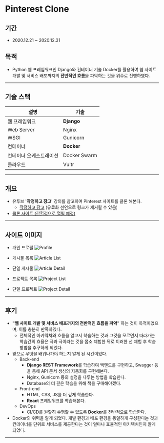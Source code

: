 # Pinterest Clone

## 기간

- 2020.12.21 ~ 2020.12.31

## 목적

- Python 웹 프레임워크인 Django와 컨테이너 기술 Docker를 활용하여 웹 사이트 개발 및 서비스 배포까지의 **전반적인 흐름**을 파악하는 것을 위주로 진행하였다.

---

## 기술 스택

| 설명                    | 기술         |
| ----------------------- | ------------ |
| 웹 프레임워크           | **Django**   |
| Web Server              | Nginx        |
| WSGI                    | Gunicorn     |
| 컨테이너                | **Docker**   |
| 컨테이너 오케스트레이션 | Docker Swarm |
| 클라우드                | Vultr        |

---

## 개요

- 유투브 '**작정하고 장고**' 강의를 참고하여 Pinterest 사이트를 클론 해본다.
  - [작정하고 장고](https://www.youtube.com/watch?v=RWEZITw27Ts&list=PLQFurmxCuZ2RVfilzQB5rCGWuODBf4Qjo) (유료화 선언으로 링크가 제거될 수 있음)
- [클론 사이트 (간헐적으로 열릴 예정)](http://158.247.213.52/)

---

## 사이트 이미지

- 개인 프로필
![Profile](./_images/프로필.png)

- 게시물 목록
![Article List](./_images/아티클리스트.png)

- 단일 게시물
![Article Detail](./_images/아티클.png)

- 프로젝트 목록
![Project List](./_images/프로젝트리스트.png)

- 단일 프로젝트
![Project Detail](./_images/프로젝트디테일.png)

---

## 후기

- **"웹 사이트 개발 및 서비스 배포까지의 전반적인 흐름을 파악"** 하는 것이 목적이었으며, 이를 충분히 만족하였다.
  - 전체적인 아키텍처와 흐름을 알고서 학습하는 것과 그것을 모르면서 따라가는 학습간의 효율은 극과 극이라는 것을 몸소 체험한 뒤로 이러한 선 체험 후 학습 방법을 추구하게 되었다.
- 앞으로 무엇을 배워나가야 하는지 알게 된 시간이었다.
  - Back-end
    - **Django REST Framework**를 학습하여 백엔드를 구현하고, Swagger 등을 통해 API 문서 생성의 자동화를 구현해본다.
    - Nginx, Gunicorn 등의 설정을 다루는 방법을 학습한다.
    - Database의 더 깊은 학습을 위해 책을 구매해야겠다.
  - Front-end
    - HTML, CSS, JS를 더 깊게 학습한다.
    - **React** 프레임워크를 학습해본다.
  - DevOps
    - CI/CD를 원할히 수행할 수 있도록 **Docker**를 전반적으로 학습한다.
- Docker의 위력을 알게 되었다. 개발 환경과 배포 환경을 동일하게 구성한다는 것과 컨테이너를 단위로 서비스를 제공한다는 것이 얼마나 효율적인 아키텍처인지 알게 되었다.

---
